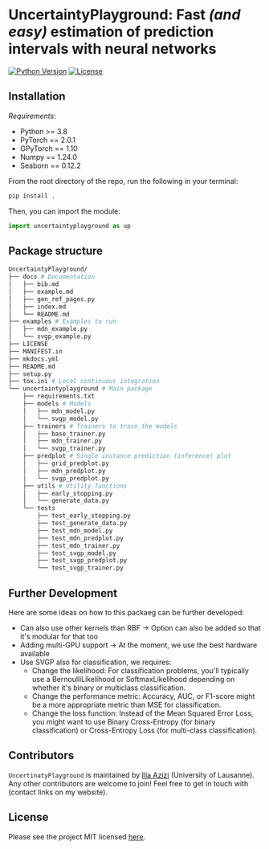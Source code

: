# UncertaintyPlayground: Fast *(and easy)* estimation of prediction intervals with neural networks

<!-- CI test badge will be added once the repo is made public -->
<!-- ![CI Test Suite](https://github.com/unco3892/UncertaintyPlayground/actions/workflows/ci_test.yml/badge.svg?branch=main) -->
[![Python Version](https://img.shields.io/badge/python-3.8+-green.svg)](https://www.python.org/downloads/)
[![License](https://img.shields.io/badge/license-MIT-green.svg)](LICENSE)

## Installation

*Requirements*:
- Python >= 3.8
- PyTorch == 2.0.1
- GPyTorch == 1.10
- Numpy == 1.24.0
- Seaborn == 0.12.2

From the root directory of the repo, run the following in your terminal:
```bash
pip install .
```

Then, you can import the module:

```python
import uncertaintyplayground as up
```

<!-- ## Examples, Tutorials, and Documentation -->

## Package structure

```bash
UncertaintyPlayground/
├── docs # Documentation
│   ├── bib.md
│   ├── example.md
│   ├── gen_ref_pages.py
│   ├── index.md
│   └── README.md
├── examples # Examples to run
│   ├── mdn_example.py
│   └── svgp_example.py
├── LICENSE
├── MANIFEST.in
├── mkdocs.yml
├── README.md
├── setup.py
├── tox.ini # Local continuous integration
└── uncertaintyplayground # Main package
    ├── requirements.txt
    ├── models # Models
    │   ├── mdn_model.py
    │   └── svgp_model.py
    ├── trainers # Trainers to train the models
    │   ├── base_trainer.py
    │   ├── mdn_trainer.py
    │   └── svgp_trainer.py
    ├── predplot # Single instance prediction (inference) plot
    │   ├── grid_predplot.py
    │   ├── mdn_predplot.py
    │   └── svgp_predplot.py
    ├── utils # Utility functions
    │   ├── early_stopping.py
    │   └── generate_data.py
    └── tests
        ├── test_early_stopping.py
        ├── test_generate_data.py
        ├── test_mdn_model.py
        ├── test_mdn_predplot.py
        ├── test_mdn_trainer.py
        ├── test_svgp_model.py
        ├── test_svgp_predplot.py
        └── test_svgp_trainer.py
```

## Further Development
Here are some ideas on how to this packaeg can be further developed:
- Can also use other kernels than RBF -> Option can also be added so that it's modular for that too
- Adding multi-GPU support -> At the moment, we use the best hardware available
- Use SVGP also for classification, we requires:
    - Change the likelihood: For classification problems, you'll typically use a BernoulliLikelihood or SoftmaxLikelihood depending on whether it's binary or multiclass classification.
    - Change the performance metric: Accuracy, AUC, or F1-score might be a more appropriate metric than MSE for classification.
    - Change the loss function: Instead of the Mean Squared Error Loss, you might want to use Binary Cross-Entropy (for binary classification) or Cross-Entropy Loss (for multi-class classification).

## Contributors

`UncertinatyPlayground` is maintained by [Ilia Azizi](https://iliaazizi.com/) (University of Lausanne). Any other contributors are welcome to join! Feel free to get in touch with (contact links on my website).
<!-- Please see the [contributing guide](CONTRIBUTING.md) for more details. -->

## License

Please see the project MIT licensed [here](LICENSE).